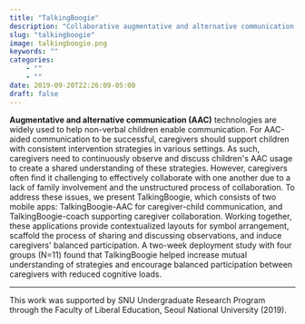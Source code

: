 ```yaml
---
title: "TalkingBoogie"
description: "Collaborative augmentative and alternative communication (AAC) system for non-verbal children with developmental disabilities (Deployed on iOS, available on App Store)"
slug: "talkingboogie"
image: talkingboogie.png
keywords: ""
categories: 
    - ""
    - ""
date: 2019-09-20T22:26:09-05:00
draft: false
---
```


**Augmentative and alternative communication (AAC)** technologies are widely used to help non-verbal children enable communication. For AAC-aided communication to be successful, caregivers should support children with consistent intervention strategies in various settings. As such, caregivers need to continuously observe and discuss children's AAC usage to create a shared understanding of these strategies. However, caregivers often find it challenging to effectively collaborate with one another due to a lack of family involvement and the unstructured process of collaboration. To address these issues, we present TalkingBoogie, which consists of two mobile apps: TalkingBoogie-AAC for caregiver-child communication, and TalkingBoogie-coach supporting caregiver collaboration. Working together, these applications provide contextualized layouts for symbol arrangement, scaffold the process of sharing and discussing observations, and induce caregivers' balanced participation. A two-week deployment study with four groups (N=11) found that TalkingBoogie helped increase mutual understanding of strategies and encourage balanced participation between caregivers with reduced cognitive loads.

---

This work was supported by SNU Undergraduate Research Program through the Faculty of Liberal Education, Seoul National University (2019).
